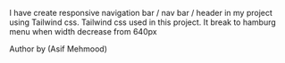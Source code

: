 I have create responsive navigation bar / nav bar / header in my project using Tailwind css.
Tailwind css used in this project.
It break to hamburg menu when width decrease from 640px

Author by (Asif Mehmood)
